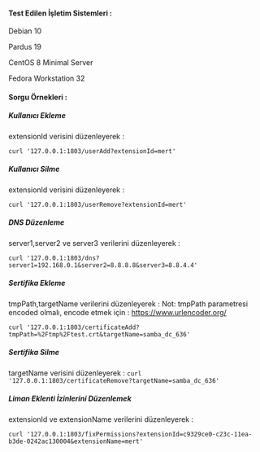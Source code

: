 #### Test Edilen İşletim Sistemleri : 

Debian 10

Pardus 19

CentOS 8 Minimal Server

Fedora Workstation 32

#### Sorgu Örnekleri : 

##### Kullanıcı Ekleme

extensionId verisini düzenleyerek : 

`curl '127.0.0.1:1803/userAdd?extensionId=mert'`

##### Kullanıcı Silme

extensionId verisini düzenleyerek : 

`curl '127.0.0.1:1803/userRemove?extensionId=mert'`

##### DNS Düzenleme
server1,server2 ve server3 verilerini düzenleyerek : 

`curl '127.0.0.1:1803/dns?server1=192.168.0.1&server2=8.8.8.8&server3=8.8.4.4'`

##### Sertifika Ekleme
tmpPath,targetName verilerini düzenleyerek : 
Not: tmpPath parametresi encoded olmalı, encode etmek için : https://www.urlencoder.org/

`curl '127.0.0.1:1803/certificateAdd?tmpPath=%2Ftmp%2Ftest.crt&targetName=samba_dc_636'`

##### Sertifika Silme
targetName verisini düzenleyerek : 
`curl '127.0.0.1:1803/certificateRemove?targetName=samba_dc_636'`

##### Liman Eklenti İzinlerini Düzenlemek

extensionId ve extensionName verilerini düzenleyerek : 

`curl '127.0.0.1:1803/fixPermissions?extensionId=c9329ce0-c23c-11ea-b3de-0242ac130004&extensionName=mert'`